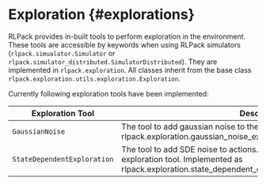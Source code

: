 # Exploration {#explorations}

RLPack provides in-built tools to perform exploration in the environment. These tools are accessible by keywords
when using RLPack simulators (`rlpack.simualator.Simulator` or `rlpack.simulator_distributed.SimulatorDistributed`). 
They are implemented in `rlpack.exploration`. All classes inherit from the base class 
`rlpack.exploration.utils.exploration.Exploration`.

Currently following exploration tools have been implemented: 

| Exploration Tool            | Description                                                                                                                                                                   | Keyword             |
|-----------------------------|-------------------------------------------------------------------------------------------------------------------------------------------------------------------------------|---------------------|
| `GaussianNoise`             | The tool to add gaussian noise to the desired output. Implemented as rlpack.exploration.gaussian_noise_exploration.GaussianNoise.                                             | `"gaussian_noise"`  |
| `StateDependentExploration` | The tool to add SDE noise to actions. Note that this is a learnable exploration tool. Implemented as rlpack.exploration.state_dependent_exploration.StateDependentExploration | `"state_dependent"` |
